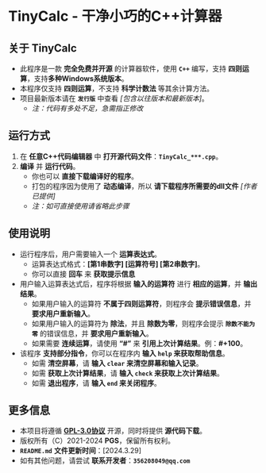 # TinyCalc - 干净小巧的C++计算器
## 关于 TinyCalc
- 此程序是一款 **完全免费并开源** 的计算器软件，使用 **`C++`** 编写，支持 **四则运算**，支持**多种Windows系统版本**。
- 本程序仅支持 **四则运算**，不支持 **科学计数法** 等其余计算方法。
- 项目最新版本请在 **`发行版`** 中查看 *[包含以往版本和最新版本]*。
    - *注：代码有多处不足，急需指正修改*

## 运行方式
1. 在 **任意C++代码编辑器** 中 **打开源代码文件**：**`TinyCalc_***.cpp`**。
2. **编译** 并 **运行代码**。
    - 你也可以 **直接下载编译好的程序**。
    - 打包的程序因为使用了 **动态编译**，所以 **请下载程序所需要的dll文件** *[作者已提供]*
    - *注：如可直接使用请省略此步骤*

## 使用说明
- 运行程序后，用户需要输入一个 **运算表达式**。
    - 运算表达式格式：**[第1串数字] [运算符号] [第2串数字]**。
    - 你可以直接 **回车** 来 **获取提示信息**
- 用户输入运算表达式后，程序将根据 **输入的运算符** 进行 **相应的运算**，并 **输出结果**。
    - 如果用户输入的运算符 **不属于四则运算符**，则程序会 **提示错误信息**，并 **要求用户重新输入**。
    - 如果用户输入的运算符为 **除法**，并且 **除数为零**，则程序会提示 **`除数不能为零`** 的错误信息，并 **要求用户重新输入**。
    - 如果需要 **连续运算**，请使用 **“#”** 来 **引用上次计算结果**。例：**#+100**。
- 该程序 **支持部分指令**，你可以在程序内 **输入 `help` 来获取帮助信息**。
    - 如需 **清空屏幕**，请 **输入 `clear` 来清空屏幕和输入记录**。
    - 如需 **获取上次计算结果**，请 **输入 `check` 来获取上次计算结果**。
    - 如需 **退出程序**，请 **输入 `end` 来关闭程序**。

## 更多信息
- 本项目将遵循 **[GPL-3.0协议](https://www.gnu.org/licenses/gpl-3.0.en.html)** 开源，同时将提供 **源代码下载**。
- 版权所有（C）2021-2024 **PGS**，保留所有权利。
- **`README.md`** **文件更新时间**：[2024.3.29]
- 如有其他问题，请尝试 **联系开发者**：**`356208049@qq.com`**